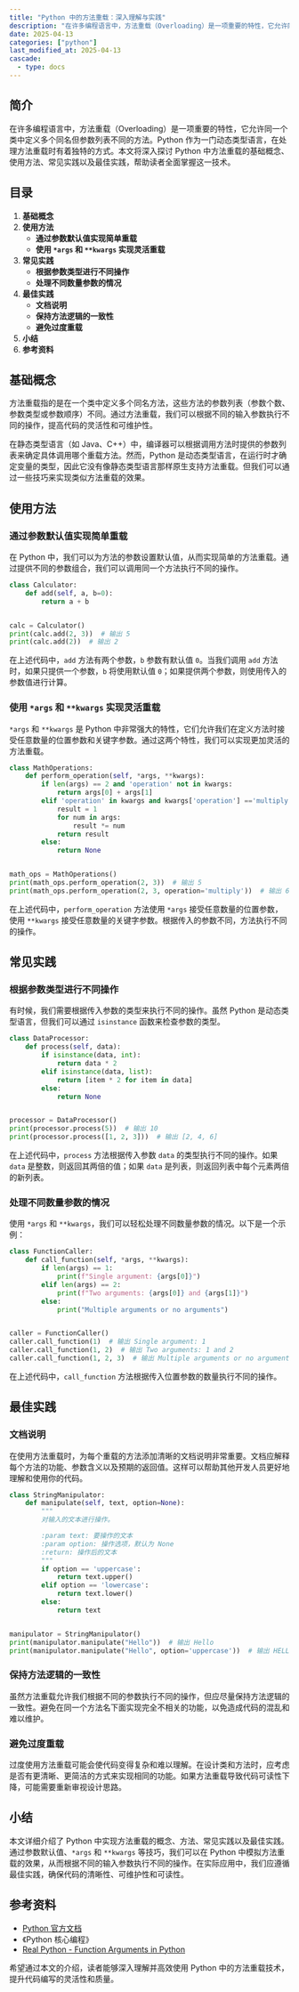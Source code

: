 ```yaml
---
title: "Python 中的方法重载：深入理解与实践"
description: "在许多编程语言中，方法重载（Overloading）是一项重要的特性，它允许同一个类中定义多个同名但参数列表不同的方法。Python 作为一门动态类型语言，在处理方法重载时有着独特的方式。本文将深入探讨 Python 中方法重载的基础概念、使用方法、常见实践以及最佳实践，帮助读者全面掌握这一技术。"
date: 2025-04-13
categories: ["python"]
last_modified_at: 2025-04-13
cascade:
  - type: docs
---
```



## 简介
在许多编程语言中，方法重载（Overloading）是一项重要的特性，它允许同一个类中定义多个同名但参数列表不同的方法。Python 作为一门动态类型语言，在处理方法重载时有着独特的方式。本文将深入探讨 Python 中方法重载的基础概念、使用方法、常见实践以及最佳实践，帮助读者全面掌握这一技术。

<!-- more -->
## 目录
1. **基础概念**
2. **使用方法**
    - **通过参数默认值实现简单重载**
    - **使用 `*args` 和 `**kwargs` 实现灵活重载**
3. **常见实践**
    - **根据参数类型进行不同操作**
    - **处理不同数量参数的情况**
4. **最佳实践**
    - **文档说明**
    - **保持方法逻辑的一致性**
    - **避免过度重载**
5. **小结**
6. **参考资料**

## 基础概念
方法重载指的是在一个类中定义多个同名方法，这些方法的参数列表（参数个数、参数类型或参数顺序）不同。通过方法重载，我们可以根据不同的输入参数执行不同的操作，提高代码的灵活性和可维护性。

在静态类型语言（如 Java、C++）中，编译器可以根据调用方法时提供的参数列表来确定具体调用哪个重载方法。然而，Python 是动态类型语言，在运行时才确定变量的类型，因此它没有像静态类型语言那样原生支持方法重载。但我们可以通过一些技巧来实现类似方法重载的效果。

## 使用方法
### 通过参数默认值实现简单重载
在 Python 中，我们可以为方法的参数设置默认值，从而实现简单的方法重载。通过提供不同的参数组合，我们可以调用同一个方法执行不同的操作。

```python
class Calculator:
    def add(self, a, b=0):
        return a + b


calc = Calculator()
print(calc.add(2, 3))  # 输出 5
print(calc.add(2))  # 输出 2
```

在上述代码中，`add` 方法有两个参数，`b` 参数有默认值 `0`。当我们调用 `add` 方法时，如果只提供一个参数，`b` 将使用默认值 `0`；如果提供两个参数，则使用传入的参数值进行计算。

### 使用 `*args` 和 `**kwargs` 实现灵活重载
`*args` 和 `**kwargs` 是 Python 中非常强大的特性，它们允许我们在定义方法时接受任意数量的位置参数和关键字参数。通过这两个特性，我们可以实现更加灵活的方法重载。

```python
class MathOperations:
    def perform_operation(self, *args, **kwargs):
        if len(args) == 2 and 'operation' not in kwargs:
            return args[0] + args[1]
        elif 'operation' in kwargs and kwargs['operation'] =='multiply':
            result = 1
            for num in args:
                result *= num
            return result
        else:
            return None


math_ops = MathOperations()
print(math_ops.perform_operation(2, 3))  # 输出 5
print(math_ops.perform_operation(2, 3, operation='multiply'))  # 输出 6
```

在上述代码中，`perform_operation` 方法使用 `*args` 接受任意数量的位置参数，使用 `**kwargs` 接受任意数量的关键字参数。根据传入的参数不同，方法执行不同的操作。

## 常见实践
### 根据参数类型进行不同操作
有时候，我们需要根据传入参数的类型来执行不同的操作。虽然 Python 是动态类型语言，但我们可以通过 `isinstance` 函数来检查参数的类型。

```python
class DataProcessor:
    def process(self, data):
        if isinstance(data, int):
            return data * 2
        elif isinstance(data, list):
            return [item * 2 for item in data]
        else:
            return None


processor = DataProcessor()
print(processor.process(5))  # 输出 10
print(processor.process([1, 2, 3]))  # 输出 [2, 4, 6]
```

在上述代码中，`process` 方法根据传入参数 `data` 的类型执行不同的操作。如果 `data` 是整数，则返回其两倍的值；如果 `data` 是列表，则返回列表中每个元素两倍的新列表。

### 处理不同数量参数的情况
使用 `*args` 和 `**kwargs`，我们可以轻松处理不同数量参数的情况。以下是一个示例：

```python
class FunctionCaller:
    def call_function(self, *args, **kwargs):
        if len(args) == 1:
            print(f"Single argument: {args[0]}")
        elif len(args) == 2:
            print(f"Two arguments: {args[0]} and {args[1]}")
        else:
            print("Multiple arguments or no arguments")


caller = FunctionCaller()
caller.call_function(1)  # 输出 Single argument: 1
caller.call_function(1, 2)  # 输出 Two arguments: 1 and 2
caller.call_function(1, 2, 3)  # 输出 Multiple arguments or no arguments
```

在上述代码中，`call_function` 方法根据传入位置参数的数量执行不同的操作。

## 最佳实践
### 文档说明
在使用方法重载时，为每个重载的方法添加清晰的文档说明非常重要。文档应解释每个方法的功能、参数含义以及预期的返回值。这样可以帮助其他开发人员更好地理解和使用你的代码。

```python
class StringManipulator:
    def manipulate(self, text, option=None):
        """
        对输入的文本进行操作。

        :param text: 要操作的文本
        :param option: 操作选项，默认为 None
        :return: 操作后的文本
        """
        if option == 'uppercase':
            return text.upper()
        elif option == 'lowercase':
            return text.lower()
        else:
            return text


manipulator = StringManipulator()
print(manipulator.manipulate("Hello"))  # 输出 Hello
print(manipulator.manipulate("Hello", option='uppercase'))  # 输出 HELLO
```

### 保持方法逻辑的一致性
虽然方法重载允许我们根据不同的参数执行不同的操作，但应尽量保持方法逻辑的一致性。避免在同一个方法名下面实现完全不相关的功能，以免造成代码的混乱和难以维护。

### 避免过度重载
过度使用方法重载可能会使代码变得复杂和难以理解。在设计类和方法时，应考虑是否有更清晰、更简洁的方式来实现相同的功能。如果方法重载导致代码可读性下降，可能需要重新审视设计思路。

## 小结
本文详细介绍了 Python 中实现方法重载的概念、方法、常见实践以及最佳实践。通过参数默认值、`*args` 和 `**kwargs` 等技巧，我们可以在 Python 中模拟方法重载的效果，从而根据不同的输入参数执行不同的操作。在实际应用中，我们应遵循最佳实践，确保代码的清晰性、可维护性和可读性。

## 参考资料
- [Python 官方文档](https://docs.python.org/3/)
- 《Python 核心编程》
- [Real Python - Function Arguments in Python](https://realpython.com/python-kwargs-and-args/)

希望通过本文的介绍，读者能够深入理解并高效使用 Python 中的方法重载技术，提升代码编写的灵活性和质量。